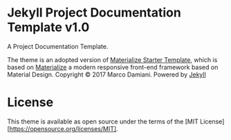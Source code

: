# Jekyll Project Documentation Template v1.0

A Project Documentation Template.

The theme is an adopted version of [Materialize Starter Template](https://github.com/macrod68/jekyll-materialize-starter-template), which is based on 
[Materialize](http://materializecss.com/) a  modern responsive front-end framework based on Material Design.
Copyright © 2017 Marco Damiani. Powered by <a href="http://jekyllrb.com">Jekyll</a>

# License

This theme is available as open source under the terms of the [MIT License][https://opensource.org/licenses/MIT].
